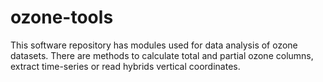 # ozone-tools
This software repository has modules used for data analysis of ozone datasets. There are methods to calculate total and partial ozone columns, extract time-series or read hybrids vertical coordinates.
